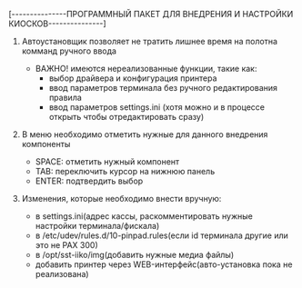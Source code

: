 [---------------ПРОГРАММНЫЙ ПАКЕТ ДЛЯ ВНЕДРЕНИЯ И НАСТРОЙКИ КИОСКОВ---------------]

1. Автоустановщик позволяет не тратить лишнее время на полотна комманд ручного ввода
    - ВАЖНО!
    имеются нереализованные функции, такие как:
        - выбор драйвера и конфигурация принтера
        - ввод параметров терминала без ручного редактирования правила 
        - ввод параметров settings.ini (хотя можно и в процессе открыть
                                        чтобы отредактировать сразу)

2. В меню необходимо отметить нужные для данного внедрения компоненты
    - SPACE: отметить нужный компонент
    - TAB: переключить курсор на нижнюю панель
    - ENTER: подтвердить выбор

3. Изменения, которые необходимо внести вручную:
    - в settings.ini(адрес кассы, раскомментировать нужные настройки терминала/фискала)
    - в /etc/udev/rules.d/10-pinpad.rules(если id терминала другие или это не PAX 300)
    - в /opt/sst-iiko/img(добавить нужные медиа файлы)
    - добавить принтер через WEB-интерфейс(авто-установка пока не реализована)